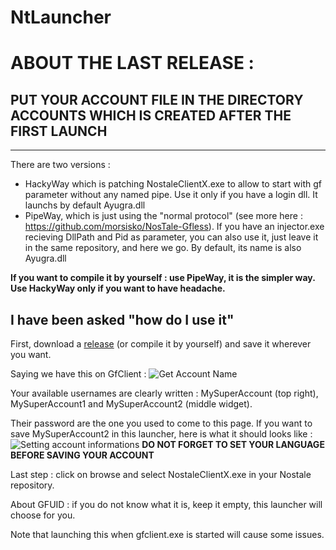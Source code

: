 # NtLauncher

# ABOUT THE LAST RELEASE :
## PUT YOUR ACCOUNT FILE IN THE DIRECTORY ACCOUNTS WHICH IS CREATED AFTER THE FIRST LAUNCH



_________________________________________


There are two versions :
- HackyWay which is patching NostaleClientX.exe to allow to start with gf parameter without any named pipe. Use it only if you have a login dll. It launchs by default Ayugra.dll 
- PipeWay, which is just using the "normal protocol" (see more here : https://github.com/morsisko/NosTale-Gfless). If you have an injector.exe recieving DllPath and Pid as parameter, you can also use it, just leave it in the same repository, and here we go. By default, its name is also Ayugra.dll

__If you want to compile it by yourself : use PipeWay, it is the simpler way. Use HackyWay only if you want to have headache.__

## I have been asked "how do I use it"

First, download a [release](https://github.com/ApourtArtt/NtLauncher/releases) (or compile it by yourself) and save it wherever you want.

Saying we have this on GfClient : ![Get Account Name](https://zupimages.net/up/20/09/cc9h.png)

Your available usernames are clearly written : MySuperAccount (top right), MySuperAccount1 and MySuperAccount2 (middle widget).

Their password are the one you used to come to this page.
If you want to save MySuperAccount2 in this launcher, here is what it should looks like :
![Setting account informations](https://zupimages.net/up/20/09/7nnm.png)
__DO NOT FORGET TO SET YOUR LANGUAGE BEFORE SAVING YOUR ACCOUNT__

Last step : click on browse and select NostaleClientX.exe in your Nostale repository.

About GFUID : if you do not know what it is, keep it empty, this launcher will choose for you.

Note that launching this when gfclient.exe is started will cause some issues.
